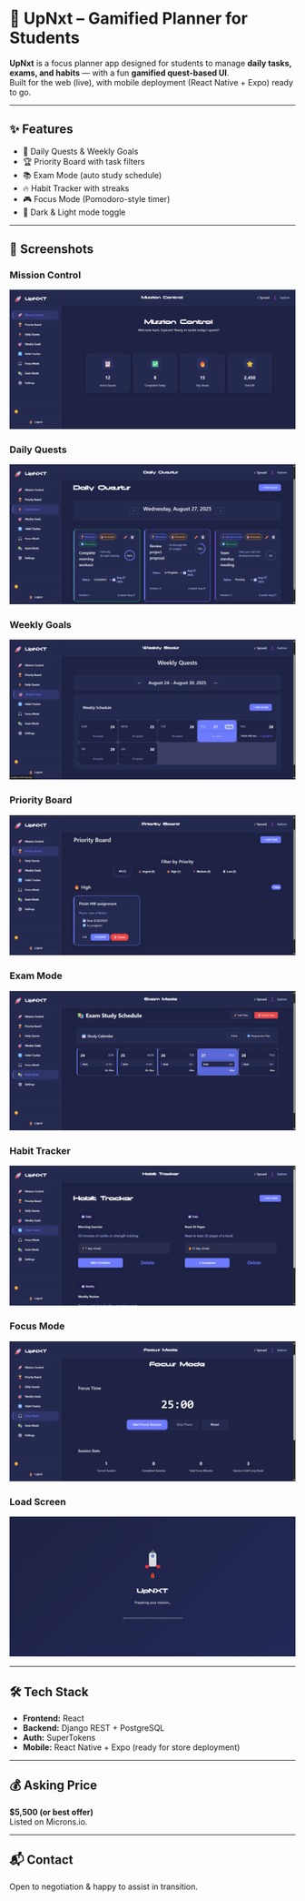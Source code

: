 # 🚀 UpNxt – Gamified Planner for Students

**UpNxt** is a focus planner app designed for students to manage **daily tasks, exams, and habits** — with a fun **gamified quest-based UI**.  
Built for the web (live), with mobile deployment (React Native + Expo) ready to go.

---

## ✨ Features
- 🎯 Daily Quests & Weekly Goals  
- 🏆 Priority Board with task filters  
- 📚 Exam Mode (auto study schedule)  
- 🔥 Habit Tracker with streaks  
- 🎮 Focus Mode (Pomodoro-style timer)  
- 🌙 Dark & Light mode toggle  

---

## 📸 Screenshots

### Mission Control
![Mission Control](./UpNXT_MissionContol.png)

### Daily Quests
![Daily Quests](./UpNXT_DailyQuests.png)

### Weekly Goals
![Weekly Goals](./UpNXT_WeeklyQuests.png)

### Priority Board
![Priority Board](./UpNXT_PriorityBoard.png)

### Exam Mode
![Exam Mode](./UpNXT_ExamMode.png)

### Habit Tracker
![Habit Tracker](./UpNXT_HabitTracker.png)

### Focus Mode
![Focus Mode](./UpNXT_FocusMode.png)

### Load Screen
![Load Screen](./UpNXT_LoadScreen.png)

---

## 🛠 Tech Stack
- **Frontend:** React  
- **Backend:** Django REST + PostgreSQL  
- **Auth:** SuperTokens  
- **Mobile:** React Native + Expo (ready for store deployment)  

---

## 💰 Asking Price
**$5,500 (or best offer)**  
Listed on Microns.io.  

---

## 📬 Contact
Open to negotiation & happy to assist in transition.
